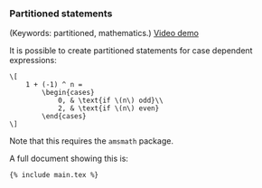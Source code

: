 ### Partitioned statements

(Keywords: partitioned, mathematics.)
[Video demo](https://www.youtube.com/watch?v=Ufrolem8ZP8)

It is possible to create partitioned statements for case dependent expressions:

```language-latex
\[
    1 + (-1) ^ n =
        \begin{cases}
            0, & \text{if \(n\) odd}\\
            2, & \text{if \(n\) even}
        \end{cases}
\]
```

Note that this requires the `amsmath` package.

A full document showing this is:

```language-latex
{% include main.tex %}
```
